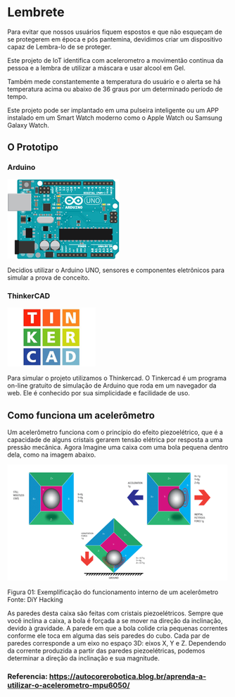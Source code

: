 # Lembrete

Para evitar que nossos usuários fiquem espostos e que não esqueçam de se protegerem em época e pós pantemina, devidimos criar um dispositivo capaz de Lembra-lo de se proteger.  

Este projeto de IoT identifica com acelerometro a movimentão continua da pessoa e a lembra de utilizar a máscara e usar alcool em Gel.

Também mede constantemente a temperatura do usuário e o alerta se há temperatura acima ou abaixo de 36 graus por um determinado período de tempo.

Este projeto pode ser implantado em uma pulseira inteligente ou um APP instalado em um Smart Watch moderno como o Apple Watch ou Samsung Galaxy Watch.  

## O Prototipo 

### Arduino

<img src="https://github.com/alecatuae/poeaMascara/blob/master/img/arduino-UNO.png">


Decidios utilizar o Arduino UNO, sensores e componentes eletrônicos para simular a prova de conceito. 

### ThinkerCAD
<img src="https://github.com/alecatuae/poeaMascara/blob/master/img/TinkerCAD.jpg" width="200">

Para simular o projeto utilizamos o Thinkercad.
O Tinkercad é um programa on-line gratuito de simulação de Arduino que roda em um navegador da web.
Ele é conhecido por sua simplicidade e facilidade de uso.


## Como funciona um acelerômetro
Um acelerômetro funciona com o princípio do efeito piezoelétrico, que é a capacidade de alguns cristais gerarem tensão elétrica por resposta a uma pressão mecânica. Agora Imagine uma caixa com uma bola pequena dentro dela, como na imagem abaixo.

![Imagem](https://github.com/alecatuae/poeaMascara/blob/master/img/exemplo_func_acelerometro.png)

Figura 01: Exemplificação do funcionamento interno de um acelerômetro
Fonte: DiY Hacking

As paredes desta caixa são feitas com cristais piezoelétricos. Sempre que você inclina a caixa, a bola é forçada a se mover na direção da inclinação, devido à gravidade. A parede em que a bola colide cria pequenas correntes conforme ele toca em alguma das seis paredes do cubo. Cada par de paredes corresponde a um eixo no espaço 3D: eixos X, Y e Z. Dependendo da corrente produzida a partir das paredes piezoelétricas, podemos determinar a direção da inclinação e sua magnitude.

### Referencia: https://autocorerobotica.blog.br/aprenda-a-utilizar-o-acelerometro-mpu6050/